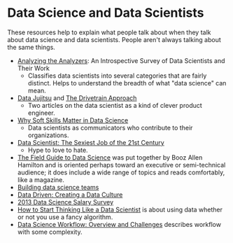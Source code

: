 # Data Science and Data Scientists

These resources help to explain what people talk about when they talk about data science and data scientists. People aren't always talking about the same things.

 * [Analyzing the Analyzers](http://cdn.oreillystatic.com/oreilly/radarreport/0636920029014/Analyzing_the_Analyzers.pdf): An Introspective Survey of Data Scientists and Their Work
     * Classifies data scientists into several categories that are fairly distinct. Helps to understand the breadth of what "data science" can mean.
 * [Data Jujitsu](http://radar.oreilly.com/2012/07/data-jujitsu.html) and [The Drivetrain Approach](http://strata.oreilly.com/2012/03/drivetrain-approach-data-products.html)
     * Two articles on the data scientist as a kind of clever product engineer.
 * [Why Soft Skills Matter in Data Science](http://data-informed.com/soft-skills-matter-data-science)
     * Data scientists as communicators who contribute to their organizations.
 * [Data Scientist: The Sexiest Job of the 21st Century](http://hbr.org/2012/10/data-scientist-the-sexiest-job-of-the-21st-century/)
     * Hype to love to hate.
* [The Field Guide to Data Science](http://www.boozallen.com/content/dam/boozallen/media/file/The-Field-Guide-to-Data-Science.pdf) was put together by Booz Allen Hamilton and is oriented perhaps toward an executive or semi-technical audience; it does include a wide range of topics and reads comfortably, like a magazine.
 * [Building data science teams](http://radar.oreilly.com/2011/09/building-data-science-teams.html)
 * [Data Driven: Creating a Data Culture](http://www.oreilly.com/data/free/data-driven.csp)
 * [2013 Data Science Salary Survey](http://www.oreilly.com/data/free/files/stratasurvey.pdf)
 * [How to Start Thinking Like a Data Scientist](http://blogs.hbr.org/2013/11/how-to-start-thinking-like-a-data-scientist/) is about using data whether or not you use a fancy algorithm.
 * [Data Science Workflow: Overview and Challenges](http://cacm.acm.org/blogs/blog-cacm/169199-data-science-workflow-overview-and-challenges/fulltext) describes workflow with some complexity.
